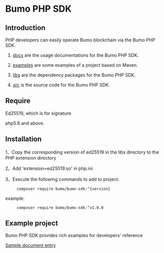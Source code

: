 # Bumo PHP SDK

## Introduction

PHP developers can easily operate Bumo blockchain via the Bumo PHP SDK. 

1. [docs](https://github.com/bumoproject/bumo-sdk-java/blob/master/docs) are the usage documentations for the Bumo PHP SDK.

2. [examples](https://github.com/bumoproject/bumo-sdk-java/blob/master/examples) are some examples of a project based on Maven.

3. [libs](https://github.com/bumoproject/bumo-sdk-java/blob/master/libs) are the dependency packages for the Bumo PHP SDK.

4. [src](https://github.com/bumoproject/bumo-sdk-java/blob/master/src) is the source code for the Bumo PHP SDK.


## Require

Ed25519, which is for signature.

php5.6 and above.



## Installation

1、Copy the corresponding version of ed25519 in the libs directory to the PHP extension directory

2、Add 'extension=ed25519.so' in php.ini

3、Execute the following commands to add to project: 
```shell
     composer require bumo/bumo-sdk:^{version}
```
   example: 
```shell
     composer require bumo/bumo-sdk:^v1.0.0
```

## Example project

Bumo PHP SDK provides rich examples for developers' reference

[Sample document entry](docs/SDK.md "")

